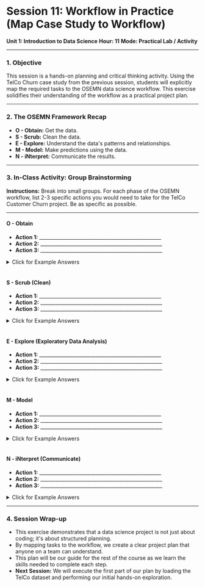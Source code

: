 # Session 11: Workflow in Practice (Map Case Study to Workflow)

**Unit 1: Introduction to Data Science**
**Hour: 11**
**Mode: Practical Lab / Activity**

---

### 1. Objective

This session is a hands-on planning and critical thinking activity. Using the TelCo Churn case study from the previous session, students will explicitly map the required tasks to the OSEMN data science workflow. This exercise solidifies their understanding of the workflow as a practical project plan.

---

### 2. The OSEMN Framework Recap

*   **O - Obtain:** Get the data.
*   **S - Scrub:** Clean the data.
*   **E - Explore:** Understand the data's patterns and relationships.
*   **M - Model:** Make predictions using the data.
*   **N - iNterpret:** Communicate the results.

---

### 3. In-Class Activity: Group Brainstorming

**Instructions:**
Break into small groups. For each phase of the OSEMN workflow, list 2-3 specific actions you would need to take for the TelCo Customer Churn project. Be as specific as possible.

---

#### **O - Obtain**
*   **Action 1:** __________________________________________________
*   **Action 2:** __________________________________________________
*   **Action 3:** __________________________________________________

<details>
  <summary>Click for Example Answers</summary>
  
  *   **Action 1:** Download the `.csv` file from the provided URL.
  *   **Action 2:** Load the `.csv` file into a Pandas DataFrame.
  *   **Action 3:** Verify the data loaded correctly by checking the first 5 rows with `.head()`.
</details>

<br>

#### **S - Scrub (Clean)**
*   **Action 1:** __________________________________________________
*   **Action 2:** __________________________________________________
*   **Action 3:** __________________________________________________

<details>
  <summary>Click for Example Answers</summary>
  
  *   **Action 1:** Investigate the `TotalCharges` column, which has an incorrect `object` data type, and convert it to a numeric type.
  *   **Action 2:** After conversion, check if `TotalCharges` has any missing values and decide on a strategy to handle them (e.g., fill with the median).
  *   **Action 3:** Check other columns for consistency (e.g., are `gender` values always 'Male' and 'Female'?).
</details>

<br>

#### **E - Explore (Exploratory Data Analysis)**
*   **Action 1:** __________________________________________________
*   **Action 2:** __________________________________________________
*   **Action 3:** __________________________________________________

<details>
  <summary>Click for Example Answers</summary>
  
  *   **Action 1:** Create a bar chart to visualize the number of customers who churned vs. those who didn't.
  *   **Action 2:** Create histograms to see the distribution of numerical features like `tenure` and `MonthlyCharges`.
  *   **Action 3:** Create bar charts to compare churn rates across different categories, like `Contract` type or `InternetService`.
</details>

<br>

#### **M - Model**
*   **Action 1:** __________________________________________________
*   **Action 2:** __________________________________________________
*   **Action 3:** __________________________________________________

<details>
  <summary>Click for Example Answers</summary>
  
  *   **Action 1:** Convert all categorical columns (like `gender`, `Contract`) into a numerical format that a machine learning model can understand (e.g., one-hot encoding).
  *   **Action 2:** Separate the data into features (the input columns) and the target (the 'Churn' column).
  *   **Action 3:** Split the data into a training set and a testing set.
  *   **Action 4 (Bonus):** Train a classification algorithm (like Logistic Regression) on the training data.
</details>

<br>

#### **N - iNterpret (Communicate)**
*   **Action 1:** __________________________________________________
*   **Action 2:** __________________________________________________
*   **Action 3:** __________________________________________________

<details>
  <summary>Click for Example Answers</summary>
  
  *   **Action 1:** Create a summary slide that shows the most important factors influencing churn (e.g., "Customers on month-to-month contracts are 4x more likely to churn.").
  *   **Action 2:** Explain the model's accuracy in simple business terms.
  *   **Action 3:** Provide a clear recommendation to the marketing team (e.g., "Focus retention efforts on new customers with high monthly charges and fiber optic service.").
</details>

---

### 4. Session Wrap-up

*   This exercise demonstrates that a data science project is not just about coding; it's about structured planning.
*   By mapping tasks to the workflow, we create a clear project plan that anyone on a team can understand.
*   This plan will be our guide for the rest of the course as we learn the skills needed to complete each step.
*   **Next Session:** We will execute the first part of our plan by loading the TelCo dataset and performing our initial hands-on exploration.